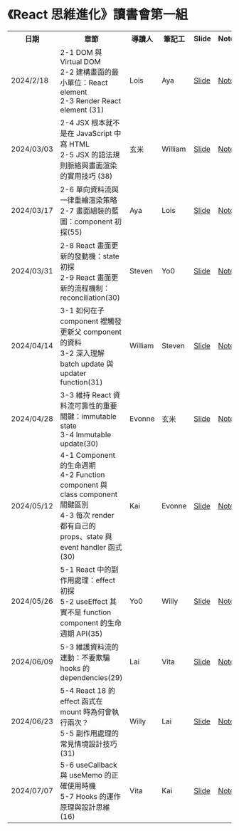 # 《React 思維進化》讀書會第一組

<table>
  <tr>
    <th>日期</th>
    <th>章節</th>
    <th>導讀人</th>
    <th>筆記工</th>
    <th>Slide</th>
    <th>Note</th>
  </tr>
  <tr>
    <td>2024/2/18</td>
    <td>
      2-1 DOM 與 Virtual DOM </br>
      2-2 建構畫面的最小單位：React element </br>
      2-3 Render React element (31)
    </td>
    <td>Lois</td>
    <td>Aya</td>
    <td><a href="https://hackmd.io/YuqYjrh6SMiDY-maqGWqmg#/">Slide</a></td>
    <td><a href="https://github.com/Tech-Book-Community/Zet-React-Book/discussions/12">Note</a></td>
  </tr>
  <tr>
    <td>2024/03/03</td>
    <td>
      2-4 JSX 根本就不是在 JavaScript 中寫 HTML </br> 
      2-5 JSX 的語法規則脈絡與畫面渲染的實用技巧 (38)
    </td>
    <td>玄米</td>
    <td>William</td>
    <td><a href="https://docs.google.com/presentation/d/1Ad6zmtKFbI-DczCELsPEUJTwQ4n_8pONqVmsXitWKWk">Slide</a></td>
    <td><a href="https://github.com/Tech-Book-Community/Zet-React-Book/discussions/16">Note</a></td>
  </tr>
  <tr>
    <td>2024/03/17</td>
    <td>
      2-6 單向資料流與一律重繪渲染策略 </br>
      2-7 畫面組裝的藍圖：component 初探(55)
    </td>
    <td>Aya</td>
    <td>Lois</td>
    <td><a href="">Slide</a></td>
    <td><a href="https://github.com/Tech-Book-Community/Zet-React-Book/discussions/17">Note</a></td>
  </tr>
  <tr>
    <td>2024/03/31</td>
    <td>
      2-8 React 畫面更新的發動機：state 初探 </br>
      2-9 React 畫面更新的流程機制：reconciliation(30)
    </td>
    <td>Steven</td>
    <td>Yo0</td>
    <td><a href="https://hackmd.io/@stevenchang421/B1QCgIUk0">Slide</a></td>
    <td><a href="https://github.com/Tech-Book-Community/Zet-React-Book/discussions/22">Note</a></td>
  </tr>
  <tr>
    <td>2024/04/14</td>
    <td>
      3-1 如何在子 component 裡觸發更新父 component 的資料 </br>
      3-2 深入理解 batch update 與 updater function(31)
    </td>
    <td>William</td>
    <td>Steven</td>
    <td><a href="https://gamma.app/docs/React-3-1-3-2-lzmmxy2uwpvhzdz">Slide</a></td>
    <td><a href="">Note</a></td>
  </tr>
  <tr>
    <td>2024/04/28</td>
    <td>
      3-3 維持 React 資料流可靠性的重要關鍵：immutable state </br>
      3-4 Immutable update(30)
    </td>
    <td>Evonne</td>
    <td>玄米</td>
    <td><a href="https://drive.google.com/file/d/18bSkZBUfCKgAHim7kXcmrq_Wwfnt1zgS/view?usp=sharing">Slide</a></td>
    <td><a href="">Note</a></td>
  </tr>
  <tr>
    <td>2024/05/12</td>
    <td>
      4-1 Component 的生命週期 </br> 
      4-2 Function component 與 class component 關鍵區別 </br>
      4-3 每次 render 都有自己的 props、state 與 event handler 函式(30)
    </td>
    <td>Kai</td>
    <td>Evonne</td>
    <td><a href="https://docs.google.com/presentation/d/1-Qjit2Qjo3ffKXPWI8e6uv-FefWDW5dAT3uYl9vY46s/edit#slide=id.g2710f8a2103_0_272">Slide</a></td>
    <td><a href="https://github.com/Tech-Book-Community/Zet-React-Book/discussions/32">Note</a></td>
  </tr>
  <tr>
    <td>2024/05/26</td>
    <td>
      5-1 React 中的副作用處理：effect 初探 </br>
      5-2 useEffect 其實不是 function component 的生命週期 API(35)
    </td>
    <td>Yo0</td>
    <td>Willy</td>
    <td><a href="https://hackmd.io/@yG0XWIa8QgGITxdROQeX1w/vita-useEffect#/">Slide</a></td>
    <td><a href="https://github.com/Tech-Book-Community/Zet-React-Book/discussions/37">Note</a></td>
  </tr>
  <tr>
    <td>2024/06/09</td>
    <td>
      5-3 維護資料流的連動：不要欺騙 hooks 的 dependencies(29)
    </td>
    <td>Lai</td>
    <td>Vita</td>
    <td><a href="https://docs.google.com/presentation/d/1SYxv-BzwdPzaQC3oON--x-SK2cUH-ezJVitPLDDyoro/edit?usp=sharing">Slide</a></td>
    <td><a href="">Note</a></td>
  </tr>
  <tr>
    <td>2024/06/23</td>
    <td>
      5-4 React 18 的 effect 函式在 mount 時為何會執行兩次？ </br>
      5-5 副作用處理的常見情境設計技巧(31)
    </td>
    <td>Willy</td>
    <td>Lai</td>
    <td><a href="">Slide</a></td>
    <td><a href="">Note</a></td>
  </tr>
  <tr>
    <td>2024/07/07</td>
    <td>
    5-6 useCallback 與 useMemo 的正確使用時機 </br>
    5-7 Hooks 的運作原理與設計思維(16)
    </td>
    <td>Vita</td>
    <td>Kai</td>
    <td><a href="">Slide</a></td>
    <td><a href="">Note</a></td>
  </tr>
</table>
